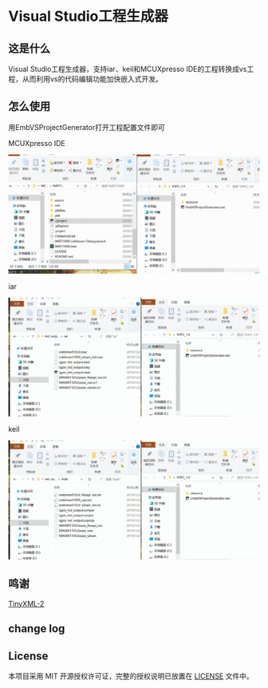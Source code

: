 # Visual Studio工程生成器

## 这是什么

Visual Studio工程生成器，支持iar、keil和MCUXpresso IDE的工程转换成vs工程，从而利用vs的代码编辑功能加快嵌入式开发。

## 怎么使用

用EmbVSProjectGenerator打开工程配置文件即可

MCUXpresso IDE

![GIF-mcux](https://github.com/beforelight/EmbVSProjectGenerator/raw/master/gif/GIF-mcux.gif)

iar

![GIF iar](https://github.com/beforelight/EmbVSProjectGenerator/raw/master/gif/GIF-iar.gif)

keil

![GIF-keil](https://github.com/beforelight/EmbVSProjectGenerator/raw/master/gif/GIF-keil.gif)

## 鸣谢

[TinyXML-2](https://github.com/leethomason/tinyxml2)



## change log



## License

本项目采用 MIT 开源授权许可证，完整的授权说明已放置在 [LICENSE](https://github.com/beforelight/EmbVSProjectGenerator/raw/master/LICENSE) 文件中。

